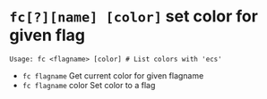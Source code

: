 <!-- TITLE: fc -->

#  `fc[?][name] [color]` set color for given flag


```text
Usage: fc <flagname> [color] # List colors with 'ecs'
```


- `fc flagname` Get current color for given flagname
- `fc flagname` color Set color to a flag

<p hidden>fc</p>